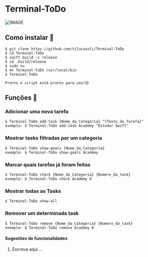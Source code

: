 # Terminal-ToDo 

![IMAGE](https://user-images.githubusercontent.com/62367544/78246026-dc7cdc00-74be-11ea-8ea8-4725f0741ca7.jpg)

## Como instalar 🤩

    $ git clone https://github.com/tilucasoli/Terminal-ToDo
    $ cd Terminal-ToDo
    $ swift build -c release
    $ cd .build/release
    $ sudo su
    $ mv Terminal-ToDo /usr/local/bin
    $ Terminal-ToDo
    
    Pronto o script está pronto para uso!😍

## Funções 🤯
### Adicionar uma nova tarefa
    $ Terminal-ToDo add-task {Nome_da_Categoria} "{Texto_da_Tarefa}"
    exemplo: $ Terminal-ToDo add-task Academy "Estudar Swift"
    
### Mostrar tasks filtradas por um categoria
    $ Terminal-ToDo show-goals {Nome_da_Categoria}
    exemplo: $ Terminal-ToDo show-goals Academy
    
### Marcar quais tarefas já foram feitas
    $ Terminal-ToDo check {Nome_da_Categoria} {Numero_da_task}
    exemplo: $ Terminal-ToDo check Academy 0
    
### Mostrar todas as Tasks
    $ Terminal-ToDo show-all

### Remover um determinada task
    $ Terminal-ToDo remove {Nome_da_Categoria} {Numero_da_task}
    exemplo: $ Terminal-ToDo remove Academy 0

#### Sugestões de funcionalidades
 1. Escreva aqui ...
